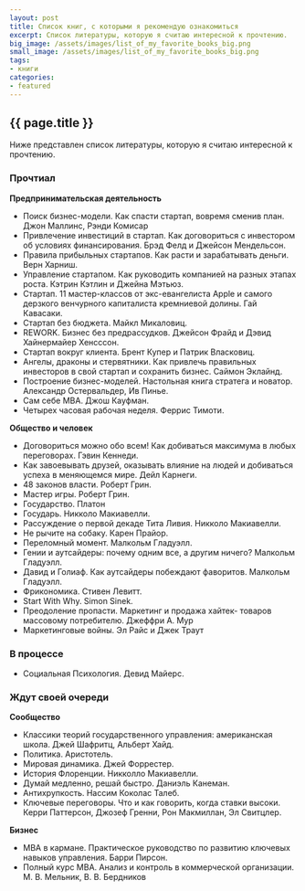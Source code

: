 ```yaml
---
layout: post
title: Список книг, с которыми я рекомендую ознакомиться
excerpt: Список литературы, которую я считаю интересной к прочтению.
big_image: /assets/images/list_of_my_favorite_books_big.png
small_image: /assets/images/list_of_my_favorite_books_big.png
tags:
- книги
categories:
- featured
---
```


## {{ page.title }}

Ниже представлен список литературы, которую я считаю интересной к прочтению.

### Прочтиал

**Предпринимательская деятельность**

- Поиск бизнес-модели. Как спасти стартап, вовремя сменив план. Джон Маллинс, Рэнди Комисар
- Привлечение инвестиций в стартап. Как договориться с инвестором об условиях финансирования. Брэд Фелд и Джейсон Мендельсон.
- Правила прибыльных стартапов. Как расти и зарабатывать деньги. Верн Харниш.
- Управление стартапом. Как руководить компанией на разных этапах роста. Кэтрин Кэтлин и Джейна Мэтьюз.
- Стартап. 11 мастер-классов от экс-евангелиста Apple и самого дерзкого венчурного капиталиста кремниевой долины. Гай Кавасаки.
- Стартап без бюджета. Майкл Микаловиц.
- REWORK. Бизнес без предрассудков. Джейсон Фрайд и Дэвид Хайнермайер Хенсссон.
- Стартап вокруг клиента. Брент Купер и Патрик Власковиц.
- Ангелы, драконы и стервятники. Как привлечь правильных инвесторов в свой стартап и сохранить бизнес. Саймон Эклайнд.
- Построение бизнес-моделей. Настольная книга стратега и новатор. Александр Остервальдер, Ив Пинье.
- Сам себе MBA. Джош Кауфман.
- Четырех часовая рабочая неделя. Феррис Тимоти.

**Общество и человек**

- Договориться можно обо всем! Как добиваться максимума в любых переговорах. Гэвин Кеннеди.
- Как завоевывать друзей, оказывать влияние на людей и добиваться успеха в меняющемся мире. Дейл Карнеги.
- 48 законов власти. Роберт Грин.
- Мастер игры. Роберт Грин.
- Государство. Платон
- Государь. Никколо Макиавелли.
- Рассуждение о первой декаде Тита Ливия. Никколо Макиавелли.
- Не рычите на собаку. Карен Прайор.
- Переломный момент. Малкольм Гладуэлл‎.
- Гении и аутсайдеры: почему одним все, а другим ничего? Малкольм Гладуэлл‎.
- Давид и Голиаф. Как аутсайдеры побеждают фаворитов. Малкольм Гладуэлл‎.
- Фрикономика. Стивен Левитт.
- Start With Why. Simon Sinek.
- Преодоление пропасти. Маркетинг и продажа хайтек- товаров массовому потребителю. Джеффри А. Мур
- Маркетинговые войны. Эл Райс и Джек Траут

### В процессе

- Социальная Психология. Девид Майерс.

### Ждут своей очереди

**Сообщество**

- Классики теорий государственного управления: американская школа. Джей Шафритц, Альберт Хайд.
- Политика. Аристотель.
- Мировая динамика. Джей Форрестер.
- История Флоренции. Никколло Макиавелли.
- Думай медленно, решай быстро. Даниэль Канеман.
- Антихрупкость. Нассим Коколас Талеб.
- Ключевые переговоры. Что и как говорить, когда ставки высоки. Керри Паттерсон, Джозеф Гренни, Рон Макмиллан, Эл Свитцлер.

**Бизнес**

- MBA в кармане. Практическое руководство по развитию ключевых навыков управления. Барри Пирсон.
- Полный курс MBA. Анализ и контроль в коммерческой организации. М. В. Мельник, В. В. Бердников

